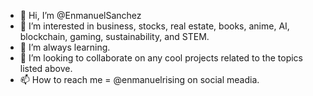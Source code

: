 - 👋 Hi, I’m @EnmanuelSanchez
- 👀 I’m interested in business, stocks, real estate, books, anime, AI, blockchain, gaming, sustainability, and STEM. 
- 🌱 I’m always learning.
- 💞️ I’m looking to collaborate on any cool projects related to the topics listed above. 
- 📫 How to reach me = @enmanuelrising on social meadia.

<!---
EnmanuelSanchez/EnmanuelSanchez is a ✨ special ✨ repository because its `README.md` (this file) appears on your GitHub profile.
You can click the Preview link to take a look at your changes.
--->
